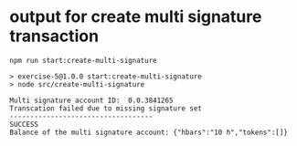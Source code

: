 # output for create multi signature transaction

```
npm run start:create-multi-signature

> exercise-5@1.0.0 start:create-multi-signature
> node src/create-multi-signature

Multi signature account ID:  0.0.3841265
Transcation failed due to missing signature set
-----------------------------------
SUCCESS
Balance of the multi signature account: {"hbars":"10 ℏ","tokens":[]}
```
